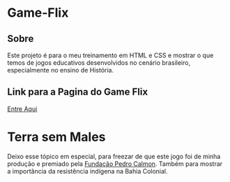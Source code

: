 # Game-Flix
## Sobre

Este projeto é para o meu treinamento em HTML e CSS e mostrar o que temos de jogos educativos desenvolvidos no cenário brasileiro, especialmente no ensino de História.

## Link para a Pagina do Game Flix

[Entre Aqui](www.devmagary.github.io/game-flix)
# Terra sem Males

Deixo esse tópico em especial, para freezar de que este jogo foi de minha produção e premiado pela [Fundação Pedro Calmon](http://www.cultura.ba.gov.br/2021/03/18716/LeiAldirBlanc-Jovem-estudante-lanca-jogo-educativo-retratando-o-protagonismo-indigena.html). Também para mostrar a importância da resistência indígena na Bahia Colonial.

